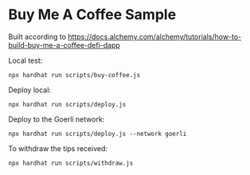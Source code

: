 # Buy Me A Coffee Sample

Built according to https://docs.alchemy.com/alchemy/tutorials/how-to-build-buy-me-a-coffee-defi-dapp

Local test:
```
npx hardhat run scripts/buy-coffee.js
```

Deploy local:
```
npx hardhat run scripts/deploy.js
```

Deploy to the Goerli network:
```
npx hardhat run scripts/deploy.js --network goerli
```

To withdraw the tips received:
```
npx hardhat run scripts/withdraw.js
```